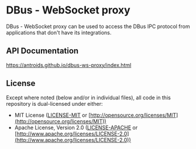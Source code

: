 # DBus - WebSocket proxy

DBus - WebSocket proxy can be used to access the DBus IPC protocol from applications that don't have its integrations.

## API Documentation

https://antroids.github.io/dbus-ws-proxy/index.html

## License

Except where noted (below and/or in individual files), all code in this repository is dual-licensed under either:

* MIT License ([LICENSE-MIT](LICENSE-MIT) or [http://opensource.org/licenses/MIT](http://opensource.org/licenses/MIT))
* Apache License, Version 2.0 ([LICENSE-APACHE](LICENSE-APACHE)
  or [http://www.apache.org/licenses/LICENSE-2.0](http://www.apache.org/licenses/LICENSE-2.0))
